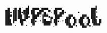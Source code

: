 ```
 ▄ .▄ ▄· ▄▌ ▄▄▄·▄▄▄ . ▄▄▄·            ▄▄▌  
██▪▐█▐█▪██▌▐█ ▄█▀▄.▀·▐█ ▄█▪     ▪     ██•  
██▀▐█▐█▌▐█▪ ██▀·▐▀▀▪▄ ██▀· ▄█▀▄  ▄█▀▄ ██▪  
██▌▐▀ ▐█▀·.▐█▪·•▐█▄▄▌▐█▪·•▐█▌.▐▌▐█▌.▐▌▐█▌▐▌
▀▀▀ ·  ▀ • .▀    ▀▀▀ .▀    ▀█▄▀▪ ▀█▄▀▪.▀▀▀ 
```
                                           
                                           
                                           
                                           

